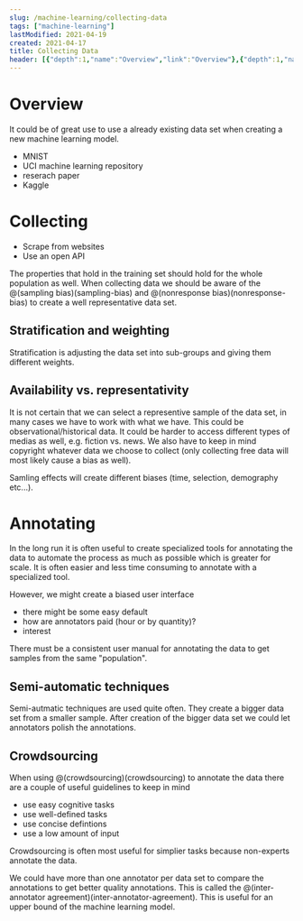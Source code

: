 ```yaml
---
slug: /machine-learning/collecting-data
tags: ["machine-learning"]
lastModified: 2021-04-19
created: 2021-04-17
title: Collecting Data
header: [{"depth":1,"name":"Overview","link":"Overview"},{"depth":1,"name":"Collecting","link":"Collecting"},{"depth":2,"name":"Stratification and weighting","link":"Stratification-and-weighting"},{"depth":2,"name":"Availability vs. representativity","link":"Availability-vs.-representativity"},{"depth":1,"name":"Annotating","link":"Annotating"},{"depth":2,"name":"Semi-automatic techniques","link":"Semi-automatic-techniques"},{"depth":2,"name":"Crowdsourcing","link":"Crowdsourcing"}]
---
```


# Overview

It could be of great use to use a already existing data set when creating a new machine learning model.

- MNIST
- UCI machine learning repository
- reserach paper
- Kaggle

# Collecting

- Scrape from websites
- Use an open API

The properties that hold in the training set should hold for the whole population as well. When collecting data we should be aware of the @(sampling bias)(sampling-bias) and @(nonresponse bias)(nonresponse-bias) to create a well representative data set.

## Stratification and weighting
Stratification is adjusting the data set into sub-groups and giving them different weights.

## Availability vs. representativity
It is not certain that we can select a representive sample of the data set, in many cases we have to work with what we have. This could be observational/historical data. It could be harder to access different types of medias as well, e.g. fiction vs. news. We also have to keep in mind copyright whatever data we choose to collect (only collecting free data will most likely cause a bias as well).

Samling effects will create different biases (time, selection, demography etc...).

# Annotating
In the long run it is often useful to create specialized tools for annotating the data to automate the process as much as possible which is greater for scale. It is often easier and less time consuming to annotate with a specialized tool.

However, we might create a biased user interface
- there might be some easy default
- how are annotators paid (hour or by quantity)?
- interest

There must be a consistent user manual for annotating the data to get samples from the same "population".

## Semi-automatic techniques
Semi-autmatic techniques are used quite often. They create a bigger data set from a smaller sample. After creation of the bigger data set we could let annotators polish the annotations.

## Crowdsourcing
When using @(crowdsourcing)(crowdsourcing) to annotate the data there are a couple of useful guidelines to keep in mind

- use easy cognitive tasks
- use well-defined tasks
- use concise defintions
- use a low amount of input

Crowdsourcing is often most useful for simplier tasks because non-experts annotate the data.

We could have more than one annotator per data set to compare the annotations to get better quality annotations. This is called the @(inter-annotator agreement)(inter-annotator-agreement). This is useful for an upper bound of the machine learning model.

